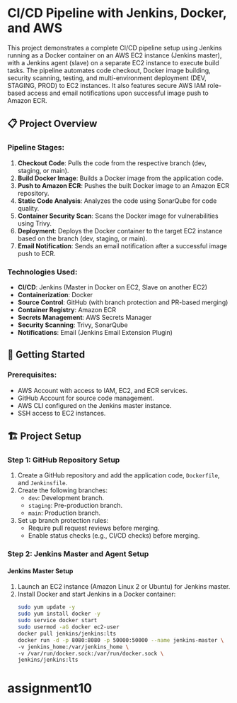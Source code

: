 # CI/CD Pipeline with Jenkins, Docker, and AWS

This project demonstrates a complete CI/CD pipeline setup using Jenkins running as a Docker container on an AWS EC2 instance (Jenkins master), with a Jenkins agent (slave) on a separate EC2 instance to execute build tasks. The pipeline automates code checkout, Docker image building, security scanning, testing, and multi-environment deployment (DEV, STAGING, PROD) to EC2 instances. It also features secure AWS IAM role-based access and email notifications upon successful image push to Amazon ECR.

## 📋 Project Overview

### Pipeline Stages:
1. **Checkout Code**: Pulls the code from the respective branch (dev, staging, or main).
2. **Build Docker Image**: Builds a Docker image from the application code.
3. **Push to Amazon ECR**: Pushes the built Docker image to an Amazon ECR repository.
4. **Static Code Analysis**: Analyzes the code using SonarQube for code quality.
5. **Container Security Scan**: Scans the Docker image for vulnerabilities using Trivy.
6. **Deployment**: Deploys the Docker container to the target EC2 instance based on the branch (dev, staging, or main).
7. **Email Notification**: Sends an email notification after a successful image push to ECR.

### Technologies Used:
- **CI/CD**: Jenkins (Master in Docker on EC2, Slave on another EC2)
- **Containerization**: Docker
- **Source Control**: GitHub (with branch protection and PR-based merging)
- **Container Registry**: Amazon ECR
- **Secrets Management**: AWS Secrets Manager
- **Security Scanning**: Trivy, SonarQube
- **Notifications**: Email (Jenkins Email Extension Plugin)

## 🚀 Getting Started

### Prerequisites:
- AWS Account with access to IAM, EC2, and ECR services.
- GitHub Account for source code management.
- AWS CLI configured on the Jenkins master instance.
- SSH access to EC2 instances.

## 🏗️ Project Setup

### Step 1: GitHub Repository Setup
1. Create a GitHub repository and add the application code, `Dockerfile`, and `Jenkinsfile`.
2. Create the following branches:
   - `dev`: Development branch.
   - `staging`: Pre-production branch.
   - `main`: Production branch.
3. Set up branch protection rules:
   - Require pull request reviews before merging.
   - Enable status checks (e.g., CI/CD checks) before merging.

### Step 2: Jenkins Master and Agent Setup

#### Jenkins Master Setup
1. Launch an EC2 instance (Amazon Linux 2 or Ubuntu) for Jenkins master.
2. Install Docker and start Jenkins in a Docker container:
   ```bash
   sudo yum update -y
   sudo yum install docker -y
   sudo service docker start
   sudo usermod -aG docker ec2-user
   docker pull jenkins/jenkins:lts
   docker run -d -p 8080:8080 -p 50000:50000 --name jenkins-master \
   -v jenkins_home:/var/jenkins_home \
   -v /var/run/docker.sock:/var/run/docker.sock \
   jenkins/jenkins:lts
# assignment10


